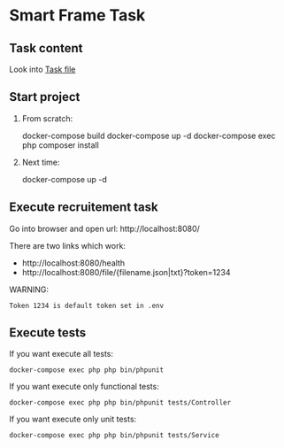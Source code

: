 # Smart Frame Task

## Task content

Look into [Task file](task.md)
## Start project

1. From scratch:

    docker-compose build
    docker-compose up -d
    docker-compose exec php composer install

2. Next time:

    docker-compose up -d
## Execute recruitement task 

Go into browser and open url: http://localhost:8080/

There are two links which work:
- http://localhost:8080/health 
- http://localhost:8080/file/{filename.json|txt}?token=1234

WARNING: 

    Token 1234 is default token set in .env

## Execute tests

If you want execute all tests:

    docker-compose exec php php bin/phpunit

If you want execute only functional tests:

    docker-compose exec php php bin/phpunit tests/Controller

If you want execute only unit tests:

    docker-compose exec php php bin/phpunit tests/Service